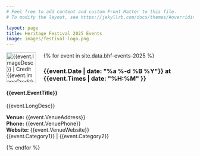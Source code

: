 ```yaml
---
# Feel free to add content and custom Front Matter to this file.
# To modify the layout, see https://jekyllrb.com/docs/themes/#overriding-theme-defaults

layout: page
title: Heritage Festival 2025 Events
image: images/festival-logo.png
---
```


{% for event in site.data.bhf-events-2025 %}
  <img src="images/{{event.ImageName}}" alt="{{event.ImageDesc}} | Credit {{event.ImageCredit}}" style="float: left; height: 80px; margin-right: 20px; margin-bottom: 10px;">
  <h3>{{event.Date | date: "%a %-d %B %Y"}} at {{event.Times | date: "%H:%M" }}</h3>
  <h4>{{event.EventTitle}}</h4>
  <p>    
    {{event.LongDesc}}
  </p>
  <p>
    <b>Venue:</b> {{event.VenueAddress}}<br/>
    <b>Phone:</b> {{event.VenuePhone}}<br/>
    <b>Website:</b> {{event.VenueWebsite}}<br/>
    {{event.Category1}} | {{event.Category2}}
  </p>
{% endfor %}
